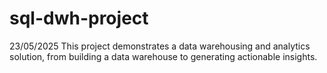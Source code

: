 # sql-dwh-project

23/05/2025
This project demonstrates a data warehousing and analytics solution, from building a data warehouse to generating actionable insights.
